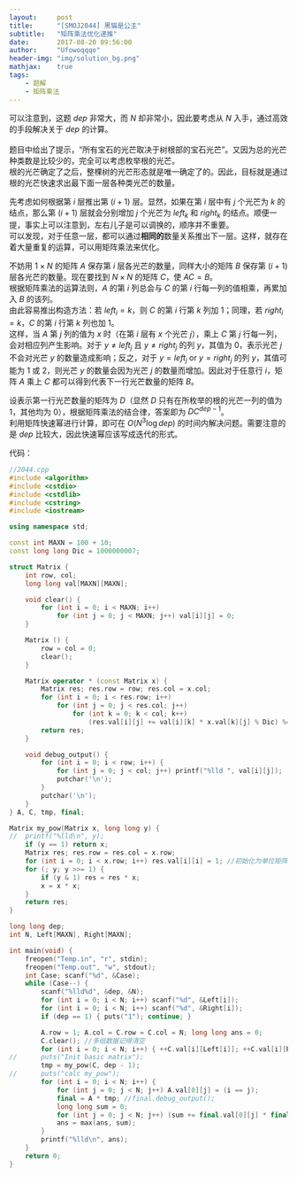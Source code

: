 ```yaml
---
layout:     post
title:      "[SMOJ2044] 黑猫是公主"
subtitle:   "矩阵乘法优化递推"
date:       2017-08-20 09:56:00
author:     "Ufowoqqqo"
header-img: "img/solution_bg.png"
mathjax:    true
tags:
    - 题解
    - 矩阵乘法
---
```



可以注意到，这题 $dep$ 非常大，而 $N$ 却非常小，因此要考虑从 $N$ 入手，通过高效的手段解决关于 $dep$ 的计算。  
​  
题目中给出了提示，“所有宝石的光芒取决于树根部的宝石光芒”。又因为总的光芒种类数是比较少的，完全可以考虑枚举根的光芒。  
根的光芒确定了之后，整棵树的光芒形态就是唯一确定了的。因此，目标就是通过根的光芒快速求出最下面一层各种类光芒的数量。  

先考虑如何根据第 $i$ 层推出第 $(i+1)$ 层。显然，如果在第 $i$ 层中有 $j$ 个光芒为 $k$ 的结点，那么第 $(i+1)$ 层就会分别增加 $j$ 个光芒为 $left_k$ 和 $right_k$ 的结点。顺便一提，事实上可以注意到，左右儿子是可以调换的，顺序并不重要。  
可以发现，对于任意一层，都可以通过**相同的**数量关系推出下一层。这样，就存在着大量重复的运算，可以用矩阵乘法来优化。  

不妨用 $1\times N$ 的矩阵 $A$ 保存第 $i$ 层各光芒的数量，同样大小的矩阵 $B$ 保存第 $(i+1)$ 层各光芒的数量。现在要找到 $N\times N$ 的矩阵 $C$，使 $AC=B$。  
根据矩阵乘法的运算法则，$A$ 的第 $i$ 列总会与 $C$ 的第 $i$ 行每一列的值相乘，再累加入 $B$ 的该列。  
由此容易推出构造方法：若 $left_i=k$，则 $C$ 的第 $i$ 行第 $k$ 列加 1；同理，若 $right_i=k$，$C$ 的第 $i$ 行第 $k$ 列也加 1。  
这样，当 $A$ 第 $j$ 列的值为 $x$ 时（在第 $i$ 层有 $x$ 个光芒 $j$），乘上 $C$ 第 $j$ 行每一列，会对相应列产生影响。对于 $y\neq left_j$ 且 $y\neq right_j$ 的列 $y$，其值为 0，表示光芒 $j$ 不会对光芒 $y$ 的数量造成影响；反之，对于 $y=left_j\text{ or }y=right_j$ 的列 $y$，其值可能为 1 或 2，则光芒 $y$ 的数量会因为光芒 $j$ 的数量而增加。因此对于任意行 $i$，矩阵 $A$ 乘上 $C$ 都可以得到代表下一行光芒数量的矩阵 $B$。  

设表示第一行光芒数量的矩阵为 $D$（显然 $D$ 只有在所枚举的根的光芒一列的值为 1，其他均为 0），根据矩阵乘法的结合律，答案即为 $DC^{dep-1}$。  
利用矩阵快速幂进行计算，即可在 $O(N^3\log dep)$ 的时间内解决问题。需要注意的是 $dep$ 比较大，因此快速幂应该写成迭代的形式。  

代码：
```cpp
//2044.cpp
#include <algorithm>
#include <cstdio>
#include <cstdlib>
#include <cstring>
#include <iostream>

using namespace std;

const int MAXN = 100 + 10;
const long long Dic = 1000000007;

struct Matrix {
	int row, col;
	long long val[MAXN][MAXN];

	void clear() {
		for (int i = 0; i < MAXN; i++)
			for (int j = 0; j < MAXN; j++) val[i][j] = 0;
	}

	Matrix () {
		row = col = 0;
		clear();
	}

	Matrix operator * (const Matrix x) {
		Matrix res; res.row = row; res.col = x.col;
		for (int i = 0; i < res.row; i++)
			for (int j = 0; j < res.col; j++)
				for (int k = 0; k < col; k++)
					(res.val[i][j] += val[i][k] * x.val[k][j] % Dic) %= Dic;
		return res;
	}

	void debug_output() {
		for (int i = 0; i < row; i++) {
			for (int j = 0; j < col; j++) printf("%lld ", val[i][j]);
			putchar('\n');
		}
		putchar('\n');
	}
} A, C, tmp, final;

Matrix my_pow(Matrix x, long long y) {
//	printf("%lld\n", y);
	if (y == 1) return x;
	Matrix res; res.row = res.col = x.row;
	for (int i = 0; i < x.row; i++) res.val[i][i] = 1; //初始化为单位矩阵，相当于整数的快速幂中 x^0=1 的效果
	for (; y; y >>= 1) {
		if (y & 1) res = res * x;
		x = x * x;
	}
	return res;
}

long long dep;
int N, Left[MAXN], Right[MAXN];

int main(void) {
	freopen("Temp.in", "r", stdin);
	freopen("Temp.out", "w", stdout);
	int Case; scanf("%d", &Case);
	while (Case--) {
		scanf("%lld%d", &dep, &N);
		for (int i = 0; i < N; i++) scanf("%d", &Left[i]);
		for (int i = 0; i < N; i++) scanf("%d", &Right[i]);
		if (dep == 1) { puts("1"); continue; }

		A.row = 1; A.col = C.row = C.col = N; long long ans = 0;
		C.clear(); //多组数据记得清空
		for (int i = 0; i < N; i++) { ++C.val[i][Left[i]]; ++C.val[i][Right[i]]; }
//		puts("Init basic matrix");
		tmp = my_pow(C, dep - 1);
//		puts("calc my_pow");
		for (int i = 0; i < N; i++) {
			for (int j = 0; j < N; j++) A.val[0][j] = (i == j);
			final = A * tmp; //final.debug_output();
			long long sum = 0;
			for (int j = 0; j < N; j++) (sum += final.val[0][j] * final.val[0][j] % Dic) %= Dic;
			ans = max(ans, sum);
		}
		printf("%lld\n", ans);
	}
	return 0;
}
```
